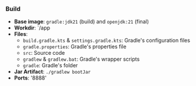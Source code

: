 ### Build

- **Base image**: `gradle:jdk21` (build) and `openjdk:21` (final)
- **Workdir**: `/app
- **Files**:
    - `build.gradle.kts` & `settings.gradle.kts`: Gradle's configuration files
    - `gradle.properties`: Gradle's properties file
    - `src`: Source code
    - `gradlew` & `gradlew.bat`: Gradle's wrapper scripts
    - `gradle`: Gradle's folder
- **Jar Artifact**: `./gradlew bootJar`
- **Ports**: '8888'